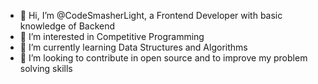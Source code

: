 - 👋 Hi, I’m @CodeSmasherLight, a Frontend Developer with basic knowledge of Backend
- 👀 I’m interested in Competitive Programming 
- 🌱 I’m currently learning Data Structures and Algorithms 
- 💞️ I’m looking to contribute in open source and to improve my problem solving skills
  
<!---
CodeSmasherLight/CodeSmasherLight is a ✨ special ✨ repository because its `README.md` (this file) appears on your GitHub profile.
You can click the Preview link to take a look at your changes.
--->
